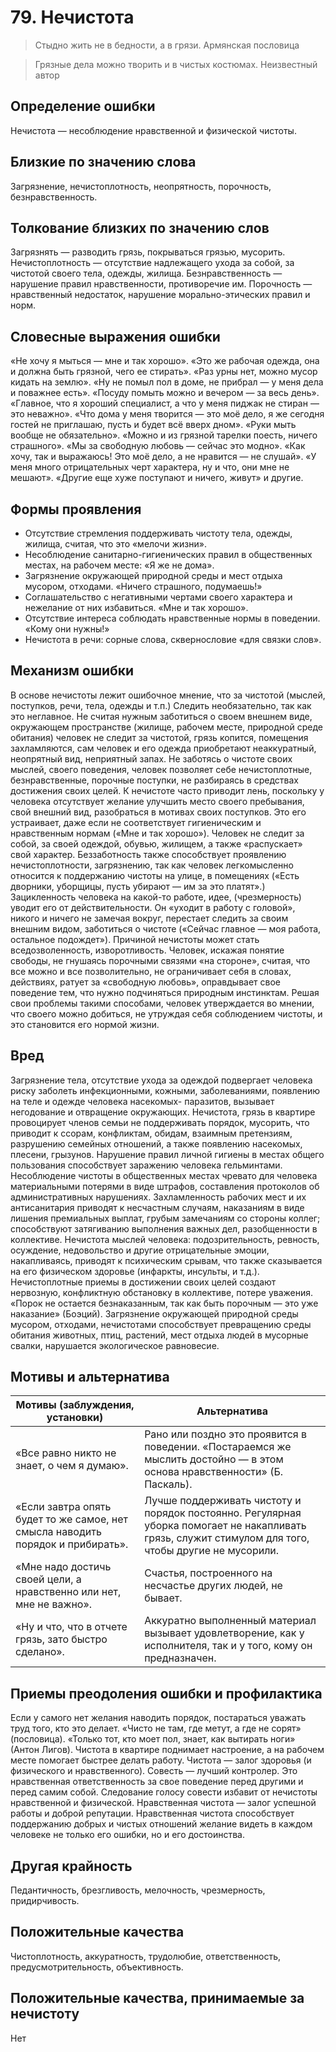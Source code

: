 # 79. Нечистота
>Стыдно жить не в бедности, а в грязи.
Армянская пословица

>Грязные дела можно творить и в чистых костюмах.
Неизвестный автор

## Определение ошибки
Нечистота — несоблюдение нравственной и физической чистоты.

## Близкие по значению слова
Загрязнение, нечистоплотность, неопрятность, порочность, безнравственность.

## Толкование близких по значению слов
Загрязнять — разводить грязь, покрываться грязью, мусорить.
Нечистоплотность — отсутствие надлежащего ухода за собой, за чистотой своего тела, одежды, жилища.
Безнравственность — нарушение правил нравственности, противоречие им.
Порочность — нравственный недостаток, нарушение морально-этических правил и норм.

## Словесные выражения ошибки
«Не хочу я мыться — мне и так хорошо».
«Это же рабочая одежда, она и должна быть грязной, чего ее стирать».
«Раз урны нет, можно мусор кидать на землю».
«Ну не помыл пол в доме, не прибрал — у меня дела и поважнее есть».
«Посуду помыть можно и вечером — за весь день».
«Главное, что я хороший специалист, а что у меня пиджак не стиран — это неважно».
«Что дома у меня творится — это моё дело, я же сегодня гостей не приглашаю, пусть и будет всё вверх дном».
«Руки мыть вообще не обязательно».
«Можно и из грязной тарелки поесть, ничего страшного».
«Мы за свободную любовь — сейчас это модно».
«Как хочу, так и выражаюсь! Это моё дело, а не нравится — не слушай».
«У меня много отрицательных черт характера, ну и что, они мне не мешают».
«Другие еще хуже поступают и ничего, живут» и другие.

## Формы проявления
* Отсутствие стремления поддерживать чистоту тела, одежды, жилища, считая, что это «мелочи жизни».
* Несоблюдение санитарно-гигиенических правил в общественных местах, на рабочем месте: «Я же не дома».
* Загрязнение окружающей природной среды и мест отдыха мусором, отходами. «Ничего страшного, подумаешь!»
* Соглашательство с негативными чертами своего характера и нежелание от них избавиться. «Мне и так хорошо».
* Отсутствие интереса соблюдать нравственные нормы в поведении. «Кому они нужны!»
* Нечистота в речи: сорные слова, сквернословие «для связки слов».

## Механизм ошибки
В основе нечистоты лежит ошибочное мнение, что за чистотой (мыслей, поступков, речи, тела, одежды и т.п.) Следить необязательно, так как это неглавное. Не считая нужным заботиться о своем внешнем виде, окружающем пространстве (жилище, рабочем месте, природной среде обитания) человек не следит за чистотой, грязь копится, помещения захламляются, сам человек и его одежда приобретают неаккуратный, неопрятный вид, неприятный запах. Не заботясь о чистоте своих мыслей, своего поведения, человек позволяет себе нечистоплотные, безнравственные, порочные поступки, не разбираясь в средствах достижения своих целей.
К нечистоте часто приводит лень, поскольку у человека отсутствует желание улучшить место своего пребывания, свой внешний вид, разобраться в мотивах своих поступков. Это его устраивает, даже если не соответствует гигиеническим и нравственным нормам («Мне и так хорошо»). Человек не следит за собой, за своей одеждой, обувью, жилищем, а также «распускает» свой характер.
Беззаботность также способствует проявлению нечистоплотности, загрязнению, так как человек легкомысленно относится к поддержанию чистоты на улице, в помещениях («Есть дворники, уборщицы, пусть убирают — им за это платят».)
Зацикленность человека на какой-то работе, идее, (чрезмерность) уводит его от действительности. Он «уходит в работу с головой», никого и ничего не замечая вокруг, перестает следить за своим внешним видом, заботиться о чистоте («Сейчас главное — моя работа, остальное подождет»).
Причиной нечистоты может стать вседозволенность, изворотливость. Человек, искажая понятие свободы, не гнушаясь порочными связями «на стороне», считая, что все можно и все позволительно, не ограничивает себя в словах, действиях, ратует за «свободную любовь», оправдывает свое поведение тем, что нужно подчиняться природным инстинктам.
Решая свои проблемы такими способами, человек утверждается во мнении, что своего можно добиться, не утруждая себя соблюдением чистоты, и это становится его нормой жизни.

## Вред
Загрязнение тела, отсутствие ухода за одеждой подвергает человека риску заболеть инфекционными, кожными, заболеваниями, появлению на теле и одежде человека насекомых- паразитов, вызывает негодование и отвращение окружающих.
Нечистота, грязь в квартире провоцирует членов семьи не поддерживать порядок, мусорить, что приводит к ссорам, конфликтам, обидам, взаимным претензиям, разрушению семейных отношений, а также появлению насекомых, плесени, грызунов.
Нарушение правил личной гигиены в местах общего пользования способствует заражению человека гельминтами.
Несоблюдение чистоты в общественных местах чревато для человека материальными потерями в виде штрафов, составления протоколов об административных нарушениях.
Захламленность рабочих мест и их антисанитария приводят к несчастным случаям, наказаниям в виде лишения премиальных выплат, грубым замечаниям со стороны коллег; способствуют затягиванию выполнения важных дел, разобщенности в коллективе.
Нечистота мыслей человека: подозрительность, ревность, осуждение, недовольство и другие отрицательные эмоции, накапливаясь, приводят к психическим срывам, что также сказывается на его физическом здоровье (инфаркты, инсульты, и т.д.).
Нечистоплотные приемы в достижении своих целей создают нервозную, конфликтную обстановку в коллективе, потере уважения. «Порок не остается безнаказанным, так как быть порочным — это уже наказание» (Боэций).
Загрязнение окружающей природной среды мусором, отходами, нечистотами способствует превращению среды обитания животных, птиц, растений, мест отдыха людей в мусорные свалки, нарушается экологическое равновесие.

## Мотивы и альтернатива
Мотивы (заблуждения, установки) | Альтернатива
---|---
«Все равно никто не знает, о чем я думаю».	| Рано или поздно это проявится в поведении. «Постараемся же мыслить достойно — в этом основа нравственности» (Б. Паскаль).
«Если завтра опять будет то же самое, нет смысла наводить порядок и прибирать».	| Лучше поддерживать чистоту и порядок постоянно. Регулярная уборка помогает не накапливать грязь, служит стимулом для того, чтобы другие не мусорили.
«Мне надо достичь своей цели, а нравственно или нет, мне не важно».	| Счастья, построенного на несчастье других людей, не бывает.
«Ну и что, что в отчете грязь, зато быстро сделано». | Аккуратно выполненный материал вызывает удовлетворение, как у исполнителя, так и у того, кому он предназначен.

## Приемы преодоления ошибки и профилактика
Если у самого нет желания наводить порядок, постараться уважать труд того, кто это делает. «Чисто не там, где метут, а где не сорят» (пословица). «Только тот, кто моет пол, знает, как вытирать ноги» (Антон Лигов).
Чистота в квартире поднимает настроение, а на рабочем месте помогает быстрее делать работу.
Чистота — залог здоровья (и физического и нравственного).
Совесть — лучший контролер. Это нравственная ответственность за свое поведение перед другими и перед самим собой. Следование голосу совести избавит от нечистоты нравственной и физической.
Нравственная чистота — залог успешной работы и доброй репутации.
Нравственная чистота способствует поддержанию добрых и чистых отношений желание видеть в каждом человеке не только его ошибки, но и его достоинства.

## Другая крайность
Педантичность, брезгливость, мелочность, чрезмерность, придирчивость.

## Положительные качества
Чистоплотность, аккуратность, трудолюбие, ответственность, предусмотрительность, объективность.

## Положительные качества, принимаемые за нечистоту
Нет 
